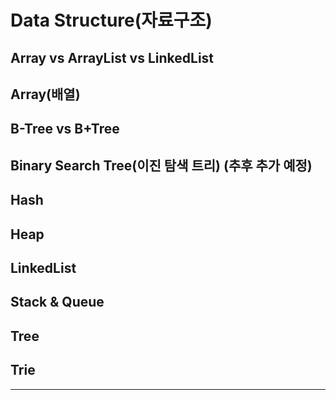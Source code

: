 # Data Structure(자료구조)

## Array vs ArrayList vs LinkedList


## Array(배열)

## B-Tree vs B+Tree

## Binary Search Tree(이진 탐색 트리) (추후 추가 예정)

## Hash

## Heap

## LinkedList

## Stack & Queue

## Tree

## Trie

<hr>


